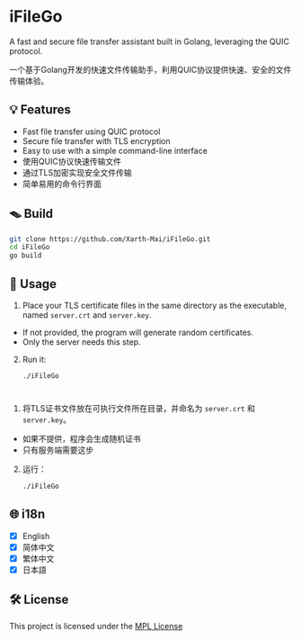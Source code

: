 # iFileGo

A fast and secure file transfer assistant built in Golang, leveraging the QUIC protocol.

一个基于Golang开发的快速文件传输助手，利用QUIC协议提供快速、安全的文件传输体验。

## 💡 Features

- Fast file transfer using QUIC protocol
- Secure file transfer with TLS encryption
- Easy to use with a simple command-line interface
- 使用QUIC协议快速传输文件
- 通过TLS加密实现安全文件传输
- 简单易用的命令行界面

## 🪤 Build

```bash
git clone https://github.com/Xarth-Mai/iFileGo.git
cd iFileGo
go build
```

## 📝 Usage

1. Place your TLS certificate files in the same directory as the executable, named `server.crt` and `server.key`.
- If not provided, the program will generate random certificates.
- Only the server needs this step.

2. Run it:

   ```bash
   ./iFileGo
   ```

#

1. 将TLS证书文件放在可执行文件所在目录，并命名为 `server.crt` 和 `server.key`。
- 如果不提供，程序会生成随机证书
- 只有服务端需要这步

2. 运行：

   ```bash
   ./iFileGo
   ```

## 🌐 i18n

- [x] English
- [x] 简体中文
- [x] 繁体中文
- [x] 日本語

## 🛠 License

This project is licensed under the [MPL License](https://github.com/Xarth-Mai/iFileGo#MPL-2.0-1-ov-file)
